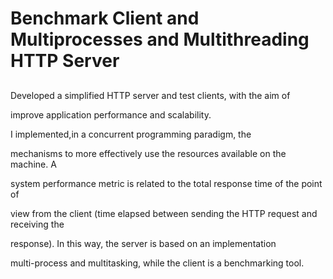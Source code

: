 # Benchmark Client and Multiprocesses and Multithreading HTTP Server

## 
Developed a simplified HTTP server and test clients, with the aim of

improve application performance and scalability.

I implemented,in a concurrent programming paradigm, the

mechanisms to more effectively use the resources available on the machine. A

system performance metric is related to the total response time of the point of

view from the client (time elapsed between sending the HTTP request and receiving the

response). In this way, the server  is based on an implementation

multi-process  and multitasking, while the client is a benchmarking tool.
